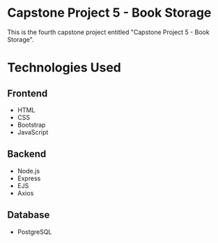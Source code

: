# Capstone Project 5 - Book Storage

This is the fourth capstone project entitled "Capstone Project 5 - Book Storage".

# Technologies Used

## Frontend

- HTML
- CSS
- Bootstrap
- JavaScript

## Backend

- Node.js
- Express
- EJS
- Axios

## Database

- PostgreSQL
